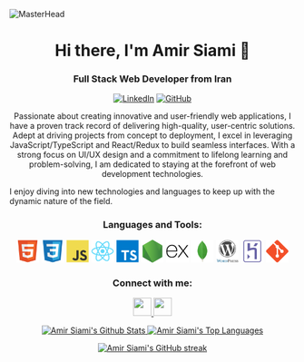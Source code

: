 ![MasterHead](https://indoanalytica.com/static/images/bannerr.gif)

<h1 align="center">Hi there, I'm Amir Siami 👋</h1>
<h3 align="center">Full Stack Web Developer from Iran</h3>

<p align="center">
  <a href="https://www.linkedin.com/in/amir-siami/"><img src="https://img.shields.io/badge/-Amir%20Siami-blue?style=flat-square&logo=Linkedin&logoColor=white&link=https://www.linkedin.com/in/amir-siami/" alt="LinkedIn"/></a>
  <a href="https://github.com/amir-siami"><img src="https://img.shields.io/github/followers/amir-siami?label=Follow&style=social" alt="GitHub"/></a>
</p>

<p align="center">Passionate about creating innovative and user-friendly web applications, I have a proven track record of delivering high-quality, user-centric solutions. Adept at driving projects from concept to deployment, I excel in leveraging JavaScript/TypeScript and React/Redux to build seamless interfaces. With a strong focus on UI/UX design and a commitment to lifelong learning and problem-solving, I am dedicated to staying at the forefront of web development technologies.

 I enjoy diving into new technologies and languages to keep up with the dynamic nature of the field.</p>

<h3 align="center">Languages and Tools:</h3>
<p align="center">
  <img src="https://raw.githubusercontent.com/devicons/devicon/master/icons/html5/html5-original.svg" alt="HTML5" width="40" height="40"/>
  <img src="https://raw.githubusercontent.com/devicons/devicon/master/icons/css3/css3-original.svg" alt="CSS3" width="40" height="40"/>
  <img src="https://raw.githubusercontent.com/devicons/devicon/master/icons/javascript/javascript-original.svg" alt="JavaScript" width="40" height="40"/>
  <img src="https://raw.githubusercontent.com/devicons/devicon/master/icons/react/react-original.svg" alt="React" width="40" height="40"/>
  <img src="https://raw.githubusercontent.com/devicons/devicon/master/icons/typescript/typescript-original.svg" alt="TypeScript" width="40" height="40"/>
  <img src="https://raw.githubusercontent.com/devicons/devicon/master/icons/nodejs/nodejs-original.svg" alt="Node.js" width="40" height="40"/>
  <img src="https://raw.githubusercontent.com/devicons/devicon/master/icons/express/express-original.svg" alt="Express.js" width="40" height="40"/>
  <img src="https://raw.githubusercontent.com/devicons/devicon/master/icons/mongodb/mongodb-original.svg" alt="MongoDB" width="40" height="40"/>
  <img src="https://raw.githubusercontent.com/devicons/devicon/master/icons/wordpress/wordpress-original.svg" alt="WordPress" width="40" height="40"/>
  <img src="https://raw.githubusercontent.com/devicons/devicon/master/icons/heroku/heroku-original.svg" alt="Heroku" width="40" height="40"/>
  <img src="https://raw.githubusercontent.com/devicons/devicon/master/icons/git/git-original.svg" alt="Git" width="40" height="40"/>
</p>

<h3 align="center">Connect with me:</h3>

<p align="center"> <a href="https://www.github.com/amir-siami" target="_blank" rel="noreferrer"> <picture> <source media="(prefers-color-scheme: dark)" srcset="https://raw.githubusercontent.com/danielcranney/readme-generator/main/public/icons/socials/github-dark.svg" /> <source media="(prefers-color-scheme: light)" srcset="https://raw.githubusercontent.com/danielcranney/readme-generator/main/public/icons/socials/github.svg" /> <img src="https://raw.githubusercontent.com/danielcranney/readme-generator/main/public/icons/socials/github.svg" width="32" height="32" /> </picture> </a> <a href="https://www.linkedin.com/in/amir-siami" target="_blank" rel="noreferrer"> <picture> <source media="(prefers-color-scheme: dark)" srcset="https://raw.githubusercontent.com/danielcranney/readme-generator/main/public/icons/socials/linkedin-dark.svg" /> <source media="(prefers-color-scheme: light)" srcset="https://raw.githubusercontent.com/danielcranney/readme-generator/main/public/icons/socials/linkedin.svg" /> <img src="https://raw.githubusercontent.com/danielcranney/readme-generator/main/public/icons/socials/linkedin.svg" width="32" height="32" /></picture></a></p>

<p align="center">
  <a href="https://github.com/amir-siami">
    <img src="https://github-readme-stats.vercel.app/api?username=amir-siami&show_icons=true&count_private=true&theme=react&border_color=7F3FBF&bg_color=0D1117&title_color=CDB4DB&icon_color=CDB4DB" alt="Amir Siami's Github Stats" height="192px" width="49.5%"/>
  </a>
  <a href="https://github.com/amir-siami">
    <img src="https://github-readme-stats.vercel.app/api/top-langs/?username=amir-siami&langs_count=8&layout=compact&theme=react&border_color=7F3FBF&bg_color=0D1117&title_color=CDB4DB&icon_color=CDB4DB" alt="Amir Siami's Top Languages" height="192px" width="49.5%"/>
  </a>
</p>

<p align="center">
  <a href="https://github.com/amir-siami">
    <img src="https://github-readme-streak-stats.herokuapp.com/?user=amir-siami&theme=radical&border=7F3FBF&background=0D1117" alt="Amir Siami's GitHub streak"/>
  </a>
</p>
